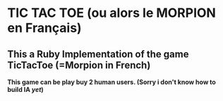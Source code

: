 # TIC TAC TOE (ou alors le MORPION en Français) 

## This a Ruby Implementation of the game TicTacToe (=Morpion in French)

**This game can be play buy 2 human users. (Sorry i don't know how to build IA ***yet***)**

